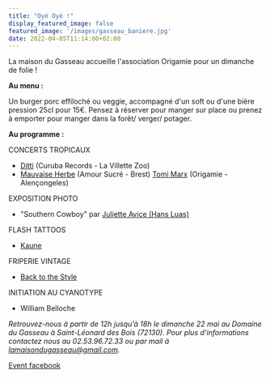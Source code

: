 ```yaml
---
title: "Oyé Oyé !"
display_featured_image: false
featured_image: '/images/gasseau_baniere.jpg'
date: 2022-04-05T11:14:00+02:00
---
```


La maison du Gasseau accueille l'association Origamie pour un dimanche de folie !

**Au menu :**

Un burger porc effiloché ou veggie, accompagné d'un soft ou d'une bière pression 25cl pour 15€. Pensez à réserver pour manger sur place ou prenez à emporter pour manger dans la forêt/ verger/ potager.

**Au programme :**

CONCERTS TROPICAUX

- [Ditti](https://www.facebook.com/dittimusic/) (Curuba Records - La Villette Zoo)
- [Mauvaise Herbe](https://www.facebook.com/profile.php?id=100063594937609
) (Amour Sucré - Brest)
[Tomi Marx](https://www.facebook.com/tomimarxmusic) (Origamie - Alençongeles)

EXPOSITION PHOTO

 - "Southern Cowboy" par [Juliette Avice (Hans Luas)](https://julietteavice.format.com/)

FLASH TATTOOS
 - [Kaune](https://www.instagram.com/kaunedeglace/)
 
FRIPERIE VINTAGE

 - [Back to the Style](https://www.facebook.com/Backttstyle)

INITIATION AU CYANOTYPE
 - William Belloche


_Retrouvez-nous à partir de 12h jusqu’à 18h le dimanche 22 mai au Domaine du Gasseau à Saint-Léonard des Bois (72130)._
_Pour plus d'informations contactez nous au 02.53.96.72.33 ou par mail à lamaisondugasseau@gmail.com._

[Event facebook](https://www.facebook.com/events/505139917726150)